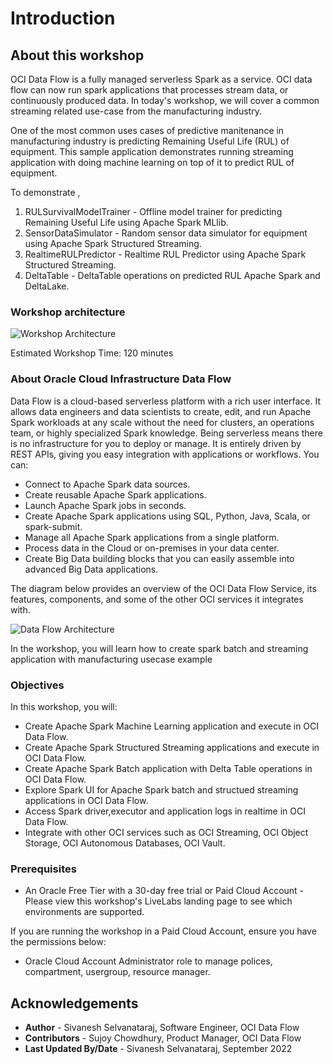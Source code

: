# Introduction

## About this workshop

OCI Data Flow is a fully managed serverless Spark as a service. OCI data flow can now run spark applications that processes stream data, or continuously produced data. In today's workshop, we will cover a common streaming related use-case from the manufacturing industry.

One of the most common uses cases of predictive manitenance in manufacturing industry is predicting 
Remaining Useful Life (RUL) of equipment. This sample application demonstrates running streaming application with doing 
machine learning on top of it to predict RUL of equipment.

To demonstrate ,
1. RULSurvivalModelTrainer - Offline model trainer for predicting Remaining Useful Life using Apache Spark MLlib.
2. SensorDataSimulator     - Random sensor data simulator for equipment using Apache Spark Structured Streaming.
3. RealtimeRULPredictor    - Realtime RUL Predictor using Apache Spark Structured Streaming.
4. DeltaTable              - DeltaTable operations on predicted RUL Apache Spark and DeltaLake.

### Workshop architecture
  ![Workshop Architecture](images/manufacturing_app_architecture.png " ")

Estimated Workshop Time: 120 minutes

### About Oracle Cloud Infrastructure Data Flow
Data Flow is a cloud-based serverless platform with a rich user interface. It allows data engineers and data scientists
to create, edit, and run Apache Spark workloads at any scale without the need for clusters, an operations team, or highly
specialized Spark knowledge. Being serverless means there is no infrastructure for you to deploy or manage.
It is entirely driven by REST APIs, giving you easy integration with applications or workflows. You can:

* Connect to Apache Spark data sources.
* Create reusable Apache Spark applications.
* Launch Apache Spark jobs in seconds.
* Create Apache Spark applications using SQL, Python, Java, Scala, or spark-submit.
* Manage all Apache Spark applications from a single platform.
* Process data in the Cloud or on-premises in your data center.
* Create Big Data building blocks that you can easily assemble into advanced Big Data applications.

The diagram below provides an overview of the OCI Data Flow Service, its features, components, and some of the other OCI services it integrates with.

![Data Flow Architecture](images/df_overview.png " ")

In the workshop, you will learn how to create spark batch and streaming application with manufacturing usecase example

### Objectives
In this workshop, you will:
* Create Apache Spark Machine Learning application and execute in OCI Data Flow.
* Create Apache Spark Structured Streaming applications and execute in OCI Data Flow.
* Create Apache Spark Batch application with Delta Table operations in OCI Data Flow. 
* Explore Spark UI for Apache Spark batch and structued streaming applications in OCI Data Flow.
* Access Spark driver,executor and application logs in realtime in OCI Data Flow.
* Integrate with other OCI services such as OCI Streaming, OCI Object Storage, OCI Autonomous Databases, OCI Vault.

### Prerequisites
* An Oracle Free Tier with a 30-day free trial or Paid Cloud Account - Please view this workshop's LiveLabs landing page to see which environments are supported. 

If you are running the workshop in a Paid Cloud Account, ensure you have the permissions below:
* Oracle Cloud Account Administrator role to manage polices, compartment, usergroup, resource manager.

## Acknowledgements
- **Author** -  Sivanesh Selvanataraj, Software Engineer, OCI Data Flow
- **Contributors** - Sujoy Chowdhury, Product Manager, OCI Data Flow
- **Last Updated By/Date** - Sivanesh Selvanataraj, September 2022
